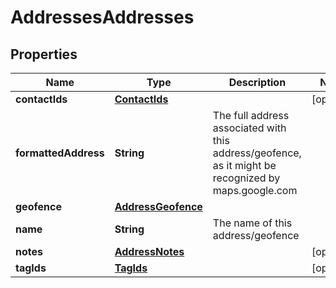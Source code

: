 
# AddressesAddresses

## Properties
Name | Type | Description | Notes
------------ | ------------- | ------------- | -------------
**contactIds** | [**ContactIds**](ContactIds.md) |  |  [optional]
**formattedAddress** | **String** | The full address associated with this address/geofence, as it might be recognized by maps.google.com | 
**geofence** | [**AddressGeofence**](AddressGeofence.md) |  | 
**name** | **String** | The name of this address/geofence | 
**notes** | [**AddressNotes**](AddressNotes.md) |  |  [optional]
**tagIds** | [**TagIds**](TagIds.md) |  |  [optional]



